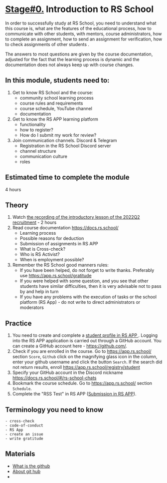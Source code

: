 # [Stage#0.](../../) Introduction to RS School

In order to successfully study at RS School, you need to understand what this course is, what are the features of the educational process, how to communicate with other students, with mentors, course administrators, how to complete an assignment, how to send an assignment for verification, how to check assignments of other students .

The answers to most questions are given by the course documentation, adjusted for the fact that the learning process is dynamic and the documentation does not always keep up with course changes.

## In this module, students need to:
1. Get to know RS School and the course:
   - community school learning process
   - course rules and requirements
   - course schedule, YouTube channel
   - documentation
2. Get to know the RS APP learning platform
    - functionality
    - how to register?
    - How do I submit my work for review?
3. Join communication channels. Discord & Telegram
    - Registration in the RS School Discord server
    - channel structure
    - communication culture
    - roles

## Estimated time to complete the module
4 hours

## Theory
1. Watch  [the recording of the introductory lesson of the 2022Q2 recruitment](https://www.youtube.com/watch?v=Yk-rick3Gno&list=PLzLiprpVuH8dc2dW4zmKqRD3TQOp5ufr9&ab_channel=RollingScopesSchool) - 2 hours
2. Read course documentation https://docs.rs.school/
    - Learning process
    - Possible reasons for deduction
    - Submission of assignments in RS APP
    - What is Cross-check?
    - Who is RS Activist?
    - When is employment possible?
3. Remember the RS School good manners rules:
   - If you have been helped, do not forget to write thanks. Preferably use https://app.rs.school/gratitude
   - If you were helped with some question, and you see that other students have similar difficulties, then it is very advisable not to pass by and help in turn
   - If you have any problems with the execution of tasks or the school platform (RS App) - do not write to direct administrators or moderators

## Practice
1. You need to create and complete a [student profile in RS APP ](https://app.rs.school/profile). Logging into the RS APP application is carried out through a GitHub account. You can create a GitHub account here - https://github.com/.
2. Check if you are enrolled in the course. Go to https://app.rs.school/ section  `Score`, `Github` click on the magnifying glass icon in the column, enter your github username and click the button `Search`. If the search did not return results, enroll https://app.rs.school/registry/student
3. Specify your GitHub account in the Discord nickname https://docs.rs.school/#/rs-school-chats
4. Bookmark the course schedule. Go to https://app.rs.school/ section  `Schedule`.
5. Complete the "RSS Test" in RS APP ([Submission in RS APP](https://docs.rs.school/#/en/cross-check-flow?id=step-1-submitting-your-work-for-review)).

## Terminology you need to know
    - сross-check
    - code-of-conduct
    - RS App
    - create an issue
    - write gratitude

## Materials
   - [What is the github](https://www.youtube.com/watch?v=BUE2LaSzijM&ab_channel=CodeInstitute)
   - [About git hub](https://docs.github.com/en/get-started/quickstart/hello-world)
   - 
